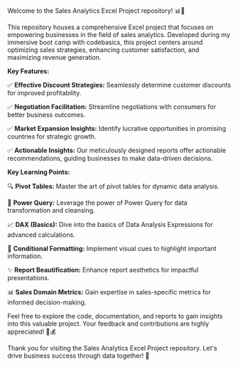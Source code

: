 Welcome to the Sales Analytics Excel Project repository! 📊💼

This repository houses a comprehensive Excel project that focuses on empowering businesses in the field of sales analytics. Developed during my immersive boot camp with codebasics, this project centers around optimizing sales strategies, enhancing customer satisfaction, and maximizing revenue generation.

**Key Features:**

✅ **Effective Discount Strategies:** Seamlessly determine customer discounts for improved profitability.

✅ **Negotiation Facilitation:** Streamline negotiations with consumers for better business outcomes.

✅ **Market Expansion Insights:** Identify lucrative opportunities in promising countries for strategic growth.

✅ **Actionable Insights:** Our meticulously designed reports offer actionable recommendations, guiding businesses to make data-driven decisions.

**Key Learning Points:**

🔍 **Pivot Tables:** Master the art of pivot tables for dynamic data analysis.

🔌 **Power Query:** Leverage the power of Power Query for data transformation and cleansing.

📈 **DAX (Basics):** Dive into the basics of Data Analysis Expressions for advanced calculations.

🎨 **Conditional Formatting:** Implement visual cues to highlight important information.

✨ **Report Beautification:** Enhance report aesthetics for impactful presentations.

📊 **Sales Domain Metrics:** Gain expertise in sales-specific metrics for informed decision-making.


Feel free to explore the code, documentation, and reports to gain insights into this valuable project. Your feedback and contributions are highly appreciated! 🚀💰

Thank you for visiting the Sales Analytics Excel Project repository. Let's drive business success through data together! 🙌

